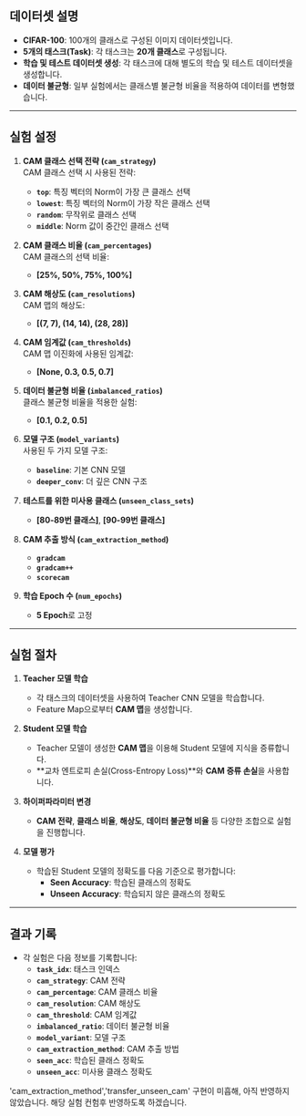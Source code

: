 
## **데이터셋 설명**  

- **CIFAR-100**: 100개의 클래스로 구성된 이미지 데이터셋입니다.  
- **5개의 태스크(Task)**: 각 태스크는 **20개 클래스**로 구성됩니다.  
- **학습 및 테스트 데이터셋 생성**: 각 태스크에 대해 별도의 학습 및 테스트 데이터셋을 생성합니다.  
- **데이터 불균형**: 일부 실험에서는 클래스별 불균형 비율을 적용하여 데이터를 변형했습니다.  

---

## **실험 설정**

1. **CAM 클래스 선택 전략 (`cam_strategy`)**  
   CAM 클래스 선택 시 사용된 전략:  
   - **`top`**: 특징 벡터의 Norm이 가장 큰 클래스 선택  
   - **`lowest`**: 특징 벡터의 Norm이 가장 작은 클래스 선택  
   - **`random`**: 무작위로 클래스 선택  
   - **`middle`**: Norm 값이 중간인 클래스 선택  

2. **CAM 클래스 비율 (`cam_percentages`)**  
   CAM 클래스의 선택 비율:  
   - **[25%, 50%, 75%, 100%]**  

3. **CAM 해상도 (`cam_resolutions`)**  
   CAM 맵의 해상도:  
   - **[(7, 7), (14, 14), (28, 28)]**  

4. **CAM 임계값 (`cam_thresholds`)**  
   CAM 맵 이진화에 사용된 임계값:  
   - **[None, 0.3, 0.5, 0.7]**  

5. **데이터 불균형 비율 (`imbalanced_ratios`)**  
   클래스 불균형 비율을 적용한 실험:  
   - **[0.1, 0.2, 0.5]**  

6. **모델 구조 (`model_variants`)**  
   사용된 두 가지 모델 구조:  
   - **`baseline`**: 기본 CNN 모델  
   - **`deeper_conv`**: 더 깊은 CNN 구조  

7. **테스트를 위한 미사용 클래스 (`unseen_class_sets`)**  
   - **[80-89번 클래스]**, **[90-99번 클래스]**  

8. **CAM 추출 방식 (`cam_extraction_method`)**  
   - **`gradcam`**  
   - **`gradcam++`**  
   - **`scorecam`**  

9. **학습 Epoch 수 (`num_epochs`)**  
   - **5 Epoch**로 고정  

---

## **실험 절차**

1. **Teacher 모델 학습**  
   - 각 태스크의 데이터셋을 사용하여 Teacher CNN 모델을 학습합니다.  
   - Feature Map으로부터 **CAM 맵**을 생성합니다.  

2. **Student 모델 학습**  
   - Teacher 모델이 생성한 **CAM 맵**을 이용해 Student 모델에 지식을 증류합니다.  
   - **교차 엔트로피 손실(Cross-Entropy Loss)**와 **CAM 증류 손실**을 사용합니다.  

3. **하이퍼파라미터 변경**  
   - **CAM 전략**, **클래스 비율**, **해상도**, **데이터 불균형 비율** 등 다양한 조합으로 실험을 진행합니다.  

4. **모델 평가**  
   - 학습된 Student 모델의 정확도를 다음 기준으로 평가합니다:  
     - **Seen Accuracy**: 학습된 클래스의 정확도  
     - **Unseen Accuracy**: 학습되지 않은 클래스의 정확도  

---

## **결과 기록**

- 각 실험은 다음 정보를 기록합니다:  
  - **`task_idx`**: 태스크 인덱스  
  - **`cam_strategy`**: CAM 전략  
  - **`cam_percentage`**: CAM 클래스 비율  
  - **`cam_resolution`**: CAM 해상도  
  - **`cam_threshold`**: CAM 임계값  
  - **`imbalanced_ratio`**: 데이터 불균형 비율  
  - **`model_variant`**: 모델 구조  
  - **`cam_extraction_method`**: CAM 추출 방법  
  - **`seen_acc`**: 학습된 클래스 정확도  
  - **`unseen_acc`**: 미사용 클래스 정확도
 
'cam_extraction_method','transfer_unseen_cam' 구현이 미흡해, 아직 반영하지않았습니다. 해당 실험 컨험후 반영하도록 하겠습니다.
